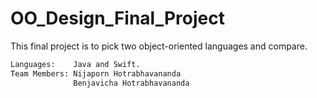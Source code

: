 # OO_Design_Final_Project
This final project is to pick two object-oriented languages and compare.
```sh
Languages:    Java and Swift.
Team Members: Nijaporn Hotrabhavananda 
              Benjavicha Hotrabhavananda
```
